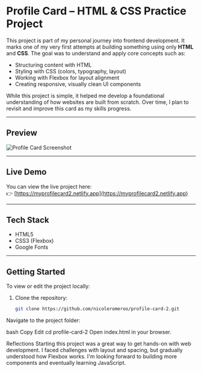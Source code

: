 # Profile Card – HTML & CSS Practice Project

This project is part of my personal journey into frontend development. It marks one of my very first attempts at building something using only **HTML** and **CSS**. The goal was to understand and apply core concepts such as:

- Structuring content with HTML
- Styling with CSS (colors, typography, layout)
- Working with Flexbox for layout alignment
- Creating responsive, visually clean UI components

While this project is simple, it helped me develop a foundational understanding of how websites are built from scratch. Over time, I plan to revisit and improve this card as my skills progress.

---

## Preview

![Profile Card Screenshot](images/final_product.png)

---

## Live Demo

You can view the live project here:  
👉 [https://myprofilecard2.netlify.app](https://myprofilecard2.netlify.app)

---

## Tech Stack

- HTML5
- CSS3 (Flexbox)
- Google Fonts

---

## Getting Started

To view or edit the project locally:

1. Clone the repository:
   ```bash
   git clone https://github.com/nicoleromeroo/profile-card-2.git
Navigate to the project folder:

bash
Copy
Edit
cd profile-card-2
Open index.html in your browser.

Reflections
Starting this project was a great way to get hands-on with web development. I faced challenges with layout and spacing, but gradually understood how Flexbox works. I'm looking forward to building more components and eventually learning JavaScript.

